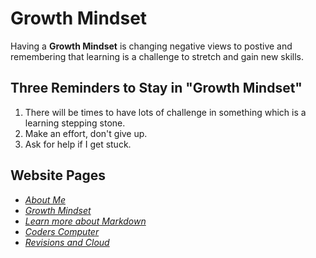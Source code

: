 # **Growth Mindset**

Having a **Growth Mindset** is changing negative views to postive and remembering that learning is a challenge to stretch and gain new skills.

## Three Reminders to Stay in "Growth Mindset"

1. There will be times to have lots of challenge in something which is a learning stepping stone.
2. Make an effort, don't give up.
3. Ask for help if I get stuck.

## Website Pages

- [*About Me*](/README.md)
- [*Growth Mindset*](/GrowthMindset.md)
- [*Learn more about Markdown*](/Learning_Markdown.md)
- [*Coders Computer*](CodersComputer.md)
- [*Revisions and Cloud*](/RevisionsandCloud.md)
